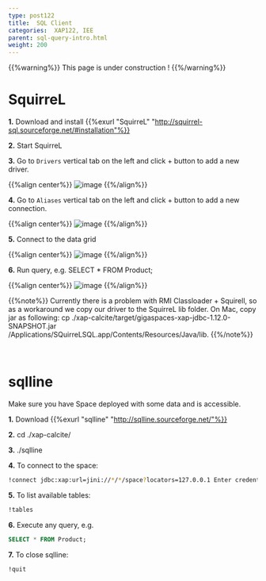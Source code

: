 ```yaml
---
type: post122
title:  SQL Client
categories:  XAP122, IEE
parent: sql-query-intro.html
weight: 200
---
```


{{%warning%}}
This page is under construction !
{{%/warning%}}
 

 
# SquirreL

**1.** Download and install {{%exurl "SquirreL" "http://squirrel-sql.sourceforge.net/#installation"%}}

**2.** Start SquirreL

**3.** Go to `Drivers` vertical tab on the left and click + button to add a new driver.

{{%align center%}}
![image](/attachment_files/xap-sql/squirrel-driver.png)
{{%/align%}}

**4.** Go to `Aliases` vertical tab on the left and click + button to add a new connection.

{{%align center%}}
![image](/attachment_files/xap-sql/squirrel-alias.png)
{{%/align%}}

 
**5.** Connect to the data grid

{{%align center%}}
![image](/attachment_files/xap-sql/squirrel-connect.png)
{{%/align%}}


**6.** Run query, e.g. SELECT * FROM Product;

{{%align center%}}
![image](/attachment_files/xap-sql/squirrel-query.png)
{{%/align%}}


{{%note%}}
Currently there is a problem with RMI Classloader + Squirell, so as a workaround we copy our driver to the SquirreL lib folder. On Mac, copy jar as following: cp ./xap-calcite/target/gigaspaces-xap-jdbc-1.12.0-SNAPSHOT.jar /Applications/SQuirreLSQL.app/Contents/Resources/Java/lib.
{{%/note%}}

<br>

# sqlline

Make sure you have Space deployed with some data and is accessible.


**1.** Download {{%exurl "sqlline" "http://sqlline.sourceforge.net/"%}}

**2.** cd ./xap-calcite/

**3.** ./sqlline

**4.** To connect to the space: 
```bash
!connect jdbc:xap:url=jini://*/*/space?locators=127.0.0.1 Enter credentials if your space is secured (or just press Return otherwise).
```

**5.** To list available tables: 

```bash
!tables
```

**6.** Execute any query, e.g. 

```sql
SELECT * FROM Product;
```
**7.** To close sqlline: 
```bash
!quit
```